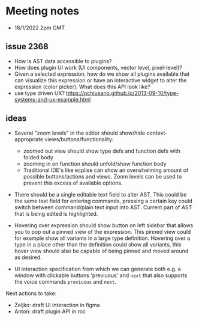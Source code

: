 
# Meeting notes

- 18/1/2022 2pm GMT

## issue 2368

- How is AST data accessible to plugins?
- How does plugin UI work (UI components, vector level, pixel-level)?
- Given a selected expression, how do we show all plugins available that can visualize this
  expression or have an interactive widget to alter the expression (color picker). What does
  this API look like?
- use type driven UX? <https://pchiusano.github.io/2013-09-10/type-systems-and-ux-example.html>

## ideas

- Several "zoom levels" in the editor should show/hide context-appropriate views/buttons/functionality:
  - zoomed out view should show type defs and function defs with folded body
  - zooming in on function should unfold/show function body
  - Traditional IDE's like ecplise can show an overwhelming amount of possible buttons/actions and views. Zoom levels can be used to prevent this excess of available options.

- There should be a single editable text field to alter AST. This could be the same text field for entering commands, pressing a certain key could switch between command/plain text input into AST. Current part of AST that is being edited is highlighted.

- Hovering over expression should show button on left sidebar that allows you to pop out a pinned view of the expression.
  This pinned view could for example show all variants in a large type definition.
  Hovering over a type in a place other than the definition could show all variants, this hover view should also be capable of being pinned and moved around as desired.

- UI interaction specification from which we can generate both e.g. a window with clickable buttons 'previuous' and `next` that also supports the voice commands `previuous` and `next`.

Next actions to take:

- Zeljko: draft UI interaction in figma
- Anton: draft plugin API in roc
